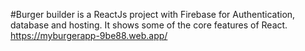 #Burger builder is a ReactJs project with Firebase for Authentication, database and hosting. It shows some of the core features of React.
https://myburgerapp-9be88.web.app/ 
